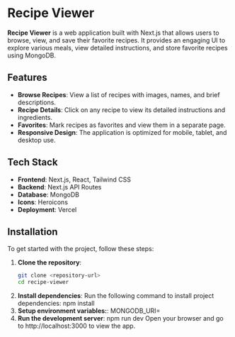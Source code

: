 # Recipe Viewer

**Recipe Viewer** is a web application built with Next.js that allows users to browse, view, and save their favorite recipes. It provides an engaging UI to explore various meals, view detailed instructions, and store favorite recipes using MongoDB.

## Features

- **Browse Recipes**: View a list of recipes with images, names, and brief descriptions.
- **Recipe Details**: Click on any recipe to view its detailed instructions and ingredients.
- **Favorites**: Mark recipes as favorites and view them in a separate page.
- **Responsive Design**: The application is optimized for mobile, tablet, and desktop use.

## Tech Stack

- **Frontend**: Next.js, React, Tailwind CSS
- **Backend**: Next.js API Routes
- **Database**: MongoDB
- **Icons**: Heroicons
- **Deployment**: Vercel

## Installation

To get started with the project, follow these steps:

1. **Clone the repository**:
   ```bash
   git clone <repository-url>
   cd recipe-viewer
2. **Install dependencies**:
    Run the following command to install project dependencies:
    npm install
3. **Setup environment variables:**:
    MONGODB_URI=<your-mongodb-connection-string>
4. **Run the development server**:
    npm run dev
Open your browser and go to http://localhost:3000 to view the app.
